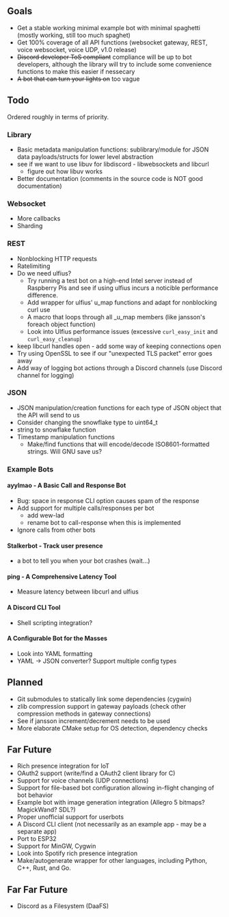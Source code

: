 ## Goals
* Get a stable working minimal example bot with minimal spaghetti (mostly working, still too much spaghet)
* Get 100% coverage of all API functions (websocket gateway, REST, voice websocket, voice UDP, v1.0 release)
* ~~Discord developer ToS compliant~~ compliance will be up to bot developers, although the library will try to include 
some convenience functions to make this easier if nessecary
* ~~A bot that can turn your lights on~~ too vague

## Todo
Ordered roughly in terms of priority.

### Library
* Basic metadata manipulation functions: sublibrary/module for JSON data payloads/structs for lower level abstraction
* see if we want to use libuv for libdiscord - libwebsockets and libcurl
  * figure out how libuv works
* Better documentation (comments in the source code is NOT good documentation)

### Websocket
* More callbacks
* Sharding

### REST
* Nonblocking HTTP requests
* Ratelimiting
* Do we need ulfius?
    * Try running a test bot on a high-end Intel server instead of Raspberry Pis and see if using ulfius incurs a 
        noticible performance difference. 
    * Add wrapper for ulfius' u_map functions and adapt for nonblocking curl use
    * A macro that loops through all _u_map members (like jansson's foreach object function)
    * Look into Ulfius performance issues (excessive ``curl_easy_init`` and ``curl_easy_cleanup``)
* keep libcurl handles open - add some way of keeping connections open
* Try using OpenSSL to see if our "unexpected TLS packet" error goes away
* Add way of logging bot actions through a Discord channels (use Discord channel for logging)

### JSON
* JSON manipulation/creation functions for each type of JSON object that the API will send to us
* Consider changing the snowflake type to uint64_t
* string to snowflake function
* Timestamp manipulation functions
    * Make/find functions that will encode/decode ISO8601-formatted strings. Will GNU save us?
    
### Example Bots
#### ayylmao - A Basic Call and Response Bot
* Bug: space in response CLI option causes spam of the response
* Add support for multiple calls/responses per bot
  * add wew-lad
  * rename bot to call-response when this is implemented
* Ignore calls from other bots

#### Stalkerbot - Track user presence
* a bot to tell you when your bot crashes (wait...)

#### ping - A Comprehensive Latency Tool
* Measure latency between libcurl and ulfius

#### A Discord CLI Tool
* Shell scripting integration?

#### A Configurable Bot for the Masses
* Look into YAML formatting
* YAML -> JSON converter? Support multiple config types

## Planned
* Git submodules to statically link some dependencies (cygwin)
* zlib compression support in gateway payloads (check other compression methods in gateway connections)
* See if jansson increment/decrement needs to be used
* More elaborate CMake setup for OS detection, dependency checks

## Far Future
* Rich presence integration for IoT
* OAuth2 support (write/find a OAuth2 client library for C)
* Support for voice channels (UDP connections)
* Support for file-based bot configuration allowing in-flight changing of bot behavior
* Example bot with image generation integration (Allegro 5 bitmaps? MagickWand? SDL?)
* Proper unofficial support for userbots
* A Discord CLI client (not necessarily as an example app - may be a separate app)
* Port to ESP32
* Support for MinGW, Cygwin
* Look into Spotify rich presence integration 
* Make/autogenerate wrapper for other languages, including Python, C++, Rust, and Go.

## Far Far Future
* Discord as a Filesystem (DaaFS)